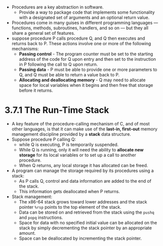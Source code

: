 * Procedures are a key abstraction in software.
	* Provide a way to package code that implements some functionality with a designated set of arguments and an optional return value.
* Procedures come in many guises in different programming languages — functions, methods, subroutines, handlers, and so on — but they all share a general set of features.
* suppose procedure P calls procedure Q, and Q then executes and returns back to P. These actions involve one or more of the following mechanisms:
	* **Passing control** - The program counter must be set to the starting address of the code for Q upon entry and then set to the instruction in P following the call to Q upon return.
	* **Passing data** - P must be able to provide one or more parameters to Q, and Q must be able to return a value back to P.
	* **Allocating and deallocating memory** - Q may need to allocate space for local variables when it begins and then free that storage before it returns.

# 3.7.1 The Run-Time Stack
* A key feature of the procedure-calling mechanism of C, and of most other languages, is that it can make use of the **last-in, first-out** memory management discipline provided by a **stack** data structure.
* Suppose procedure P calling Q:
	* while Q is executing, P is temporarily suspended.
	* While Q is running, only it will need the ability to **allocate new storage** for its local variables or to set up a call to another procedure.
	* When Q returns, any local storage it has allocated can be freed.
* A program can manage the storage required by its procedures using a stack:
	* As P calls Q, control and data information are added to the end of the stack. 
	* This information gets deallocated when P returns.
* Stack management:
	* The x86-64 stack grows toward lower addresses and the stack pointer `%rsp` points to the top element of the stack.
	* Data can be stored on and retrieved from the stack using the `pushq` and `popq` instructions.
	* Space for data with no specified initial value can be allocated on the stack by simply decrementing the stack pointer by an appropriate amount. 
	* Space can be deallocated by incrementing the stack pointer.